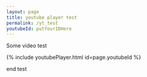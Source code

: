 ```yaml
---
layout: page
title: youtube player test
permalink: /yt_test
youtubeId: putYourIDHere
---
```


Some video test

{% include youtubePlayer.html id=page.youtubeId %}

end test
